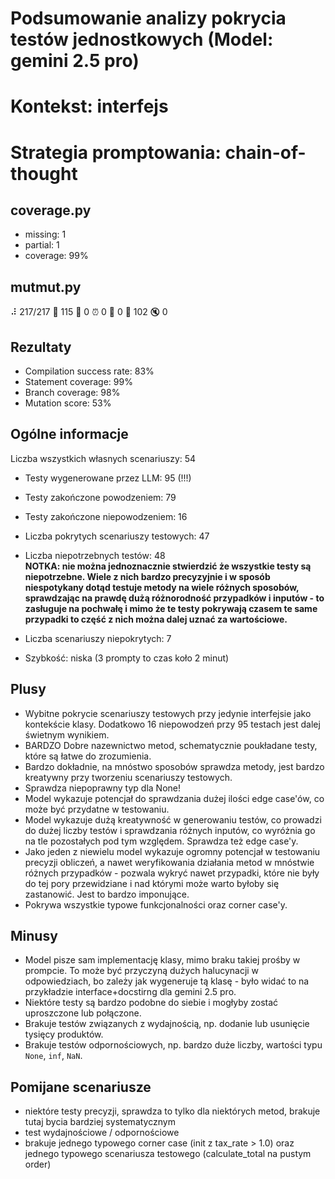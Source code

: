 # Podsumowanie analizy pokrycia testów jednostkowych (Model: gemini 2.5 pro)
# Kontekst: interfejs
# Strategia promptowania: chain-of-thought

## coverage.py
- missing: 1
- partial: 1
- coverage: 99%

## mutmut.py
⠼ 217/217  🎉 115 🫥 0  ⏰ 0  🤔 0  🙁 102  🔇 0

## Rezultaty
- Compilation success rate: 83%
- Statement coverage: 99%
- Branch coverage: 98%
- Mutation score: 53%

## Ogólne informacje

Liczba wszystkich własnych scenariuszy: 54

- Testy wygenerowane przez LLM: 95 (!!!)
- Testy zakończone powodzeniem: 79
- Testy zakończone niepowodzeniem: 16


- Liczba pokrytych scenariuszy testowych: 47
- Liczba niepotrzebnych testów: 48
<br/> <strong>NOTKA: nie można jednoznacznie stwierdzić że wszystkie testy są niepotrzebne. Wiele z nich bardzo precyzyjnie i w sposób niespotykany dotąd testuje metody na wiele różnych sposobów, sprawdzając na prawdę dużą różnorodność przypadków i inputów - to zasługuje na pochwałę i mimo że te testy pokrywają czasem te same przypadki to część z nich można dalej uznać za wartościowe.</strong>
- Liczba scenariuszy niepokrytych: 7
- Szybkość: niska (3 prompty to czas koło 2 minut)

## Plusy

- Wybitne pokrycie scenariuszy testowych przy jedynie interfejsie jako kontekście klasy. Dodatkowo 16 niepowodzeń przy 95 testach jest dalej świetnym wynikiem.
- BARDZO Dobre nazewnictwo metod, schematycznie poukładane testy, które są łatwe do zrozumienia.
- Bardzo dokładnie, na mnóstwo sposobów sprawdza metody, jest bardzo kreatywny przy tworzeniu scenariuszy testowych.
- Sprawdza niepoprawny typ dla None!
- Model wykazuje potencjał do sprawdzania dużej ilości edge case'ów, co może być przydatne w testowaniu.
- Model wykazuje dużą kreatywność w generowaniu testów, co prowadzi do dużej liczby testów i sprawdzania różnych inputów, co wyróżnia go na tle pozostałych pod tym względem. Sprawdza też edge case'y.
- Jako jeden z niewielu model wykazuje ogromny potencjał w testowaniu precyzji obliczeń, a nawet weryfikowania działania metod w mnóstwie różnych przypadków - pozwala wykryć nawet przypadki, które nie były do tej pory przewidziane i nad którymi może warto byłoby się zastanowić. Jest to bardzo imponujące.
- Pokrywa wszystkie typowe funkcjonalności oraz corner case'y.

## Minusy

- Model pisze sam implementację klasy, mimo braku takiej prośby w prompcie. To może być przyczyną dużych halucynacji w odpowiedziach, bo zależy jak wygeneruje tą klasę - było widać to na przykładzie interface+docstirng dla gemini 2.5 pro.
- Niektóre testy są bardzo podobne do siebie i mogłyby zostać uproszczone lub połączone.
- Brakuje testów związanych z wydajnością, np. dodanie lub usunięcie tysięcy produktów.
- Brakuje testów odpornościowych, np. bardzo duże liczby, wartości typu `None`, `inf`, `NaN`.

## Pomijane scenariusze

- niektóre testy precyzji, sprawdza to tylko dla niektórych metod, brakuje tutaj bycia bardziej systematycznym
- test wydajnościowe / odpornościowe
- brakuje jednego typowego corner case (init z tax_rate > 1.0) oraz jednego typowego scenariusza testowego (calculate_total na pustym order)

